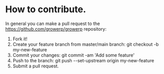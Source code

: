 # How to contribute.

In general you can make a pull request to the https://github.com/growerp/growerp repository:

1. Fork it!
2. Create your feature branch from master/main branch: git checkout -b my-new-feature
3. Commit your changes: git commit -am 'Add some feature'
4. Push to the branch: git push --set-upstream origin my-new-feature
5. Submit a pull request.
